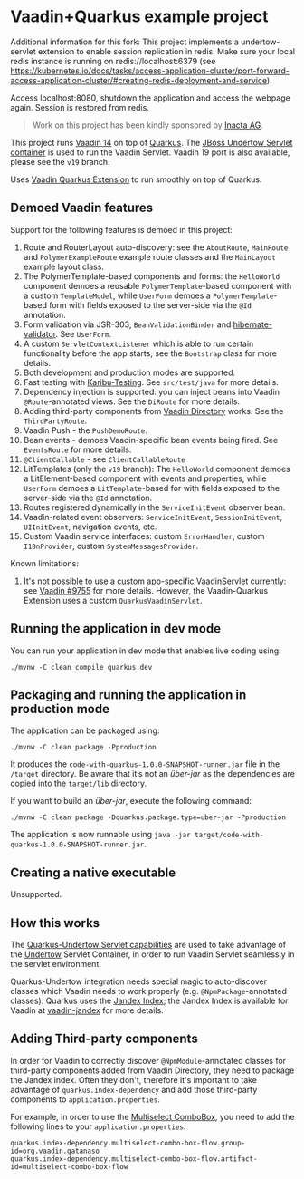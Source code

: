 # Vaadin+Quarkus example project

Additional information for this fork:
This project implements a undertow-servlet extension to enable session replication in redis. Make sure your local 
redis instance is running on redis://localhost:6379 (see https://kubernetes.io/docs/tasks/access-application-cluster/port-forward-access-application-cluster/#creating-redis-deployment-and-service).

Access localhost:8080, shutdown the application and access the webpage again. Session is restored from redis.


> Work on this project has been kindly sponsored by [Inacta AG](https://inacta.ch).

This project runs [Vaadin 14](https://vaadin.com/) on top of [Quarkus](https://quarkus.io/).
The [JBoss Undertow Servlet container](https://undertow.io/) is used to run the Vaadin Servlet.
Vaadin 19 port is also available, please see the `v19` branch.

Uses [Vaadin Quarkus Extension](https://github.com/urosporo/vaadin-quarkus-extension-parent)
to run smoothly on top of Quarkus.

## Demoed Vaadin features

Support for the following features is demoed in this project:

1. Route and RouterLayout auto-discovery: see the `AboutRoute`, `MainRoute` and `PolymerExampleRoute` example route classes
   and the `MainLayout` example layout class.
2. The PolymerTemplate-based components and forms: the `HelloWorld` component
   demoes a reusable `PolymerTemplate`-based component with a custom `TemplateModel`, while `UserForm` demoes
   a `PolymerTemplate`-based form with fields exposed to the server-side via the `@Id` annotation.
3. Form validation via JSR-303, `BeanValidationBinder` and [hibernate-validator](https://hibernate.org/validator/).
   See `UserForm`.
4. A custom `ServletContextListener` which is able to run certain functionality before the app
   starts; see the `Bootstrap` class for more details.
5. Both development and production modes are supported.
6. Fast testing with [Karibu-Testing](https://github.com/mvysny/karibu-testing).
   See `src/test/java` for more details.
7. Dependency injection is supported: you can inject beans into Vaadin `@Route`-annotated
   views. See the `DiRoute` for more details.
8. Adding third-party components from [Vaadin Directory](https://vaadin.com/directory) works.
   See the `ThirdPartyRoute`.
9. Vaadin Push - the `PushDemoRoute`.
10. Bean events - demoes Vaadin-specific bean events being fired. See `EventsRoute`
   for more details.
11. `@ClientCallable` - see `ClientCallableRoute`
12. LitTemplates (only the `v19` branch): The `HelloWorld` component
   demoes a LitElement-based component with events and properties, while
    `UserForm` demoes a `LitTemplate`-based for with fields exposed to the server-side via the `@Id` annotation.
13. Routes registered dynamically in the `ServiceInitEvent` observer bean.
14. Vaadin-related event observers: `ServiceInitEvent`, `SessionInitEvent`, `UIInitEvent`,
    navigation events, etc.
15. Custom Vaadin service interfaces: custom `ErrorHandler`, custom `I18nProvider`,
    custom `SystemMessagesProvider`.

Known limitations:

1. It's not possible to use a custom app-specific VaadinServlet currently:
   see [Vaadin #9755](https://github.com/vaadin/flow/issues/9755)
   for more details. However, the Vaadin-Quarkus Extension uses a custom
   `QuarkusVaadinServlet`.

## Running the application in dev mode

You can run your application in dev mode that enables live coding using:
```shell script
./mvnw -C clean compile quarkus:dev
```

## Packaging and running the application in production mode

The application can be packaged using:
```shell script
./mvnw -C clean package -Pproduction
```
It produces the `code-with-quarkus-1.0.0-SNAPSHOT-runner.jar` file in the `/target` directory.
Be aware that it’s not an _über-jar_ as the dependencies are copied into the `target/lib` directory.

If you want to build an _über-jar_, execute the following command:
```shell script
./mvnw -C clean package -Dquarkus.package.type=uber-jar -Pproduction
```

The application is now runnable using `java -jar target/code-with-quarkus-1.0.0-SNAPSHOT-runner.jar`.

## Creating a native executable

Unsupported.

## How this works

The [Quarkus-Undertow Servlet capabilities](https://quarkus.io/guides/http-reference#servlet-config)
are used to take advantage of the [Undertow](https://undertow.io/) Servlet Container,
in order to run Vaadin Servlet seamlessly in the servlet environment.

Quarkus-Undertow integration needs special magic to auto-discover classes which Vaadin needs
to work properly (e.g. `@NpmPackage`-annotated classes). Quarkus uses the [Jandex Index](https://quarkus.io/guides/cdi-reference);
the Jandex Index is available for Vaadin at [vaadin-jandex](https://github.com/mvysny/vaadin-jandex/)
for more details.

## Adding Third-party components

In order for Vaadin to correctly discover `@NpmModule`-annotated classes
for third-party components added from Vaadin Directory, they need to package the
Jandex index. Often they don't, therefore it's important to take advantage
of `quarkus.index-dependency` and add those third-party
components to `application.properties`.

For example, in order to use the [Multiselect ComboBox](https://github.com/gatanaso/multiselect-combo-box-flow),
you need to add the following lines to your `application.properties`:

```
quarkus.index-dependency.multiselect-combo-box-flow.group-id=org.vaadin.gatanaso
quarkus.index-dependency.multiselect-combo-box-flow.artifact-id=multiselect-combo-box-flow
```
